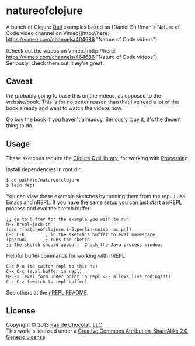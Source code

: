 # natureofclojure

A bunch of Clojure [Quil](https://github.com/quil/quil "Quil") examples based on [Daniel Shiffman's Nature of Code video channel on Vimeo](http://here: https://vimeo.com/channels/464686 "Nature of Code videos").

[Check out the videos on Vimeo.](http://here: https://vimeo.com/channels/464686 "Nature of Code videos")  
Seriously, check them out, they're great.

## Caveat
I'm probably going to base this on the videos, as opposed to the website/book.  This is for no better reason than that I've read a lot of the book already and want to watch the videos now.

Go [buy the book](http://natureofcode.com "Nature of Code book") if you haven't alreaddy.  Seriously, [buy it](http://natureofcode.com "Nature of Code book"), it's the decent thing to do.

## Usage

These sketches require the [Clojure Quil library](https://github.com/quil/quil "Quil"), for working with [Processing](http://processing.org "Processing").  

Install dependencies in root dir:  

````
$ cd path/to/natureofclojure      
$ lein deps
````  

You can view these example sketches by running them from the repl.  I use Emacs and nREPL.  If you have [the same setup](https://gist.github.com/4698169 "My Clojure Emacs setup") you can just start a nREPL process and eval the sketch buffer:
````
;; go to buffer for the example you wish to run
M-x nrepl-jack-in
(use '[natureofclojure.i-5.perlin-noise :as pn])
C-c C-k       ;; in the sketch's buffer to eval namespace.
(pn/run)      ;; runs the sketch 
;; The sketch should appear.  Check the Java process window.
````

Helpful buffer commands for working with nREPL:  
````
C-c M-n (to switch repl to this ns)
C-x C-c (eval buffer in repl)
M-C-x (eval form under point in repl <-- allows live coding!!!)
C-c C-z (switch to repl buffer)
````  
See others at the [nREPL README](https://github.com/kingtim/nrepl.el "nREPL README").

## License

Copyright © 2013  [Pas de Chocolat, LLC](http://pasdechocolat.com/ "Awesome website")  
This work is licensed under a [Creative Commons Attribution-ShareAlike 2.0 Generic License](http://creativecommons.org/licenses/by-sa/2.0/ "Creative Commons Attribution-ShareAlike 2.0 Generic License").
